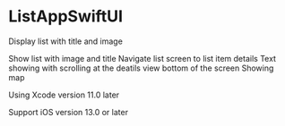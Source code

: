 # ListAppSwiftUI
Display list with title and image

Show list with image and title
Navigate list screen to list item details
Text showing with scrolling at the deatils view bottom of the screen
Showing map

Using Xcode version 11.0 later

Support iOS version 13.0 or later
